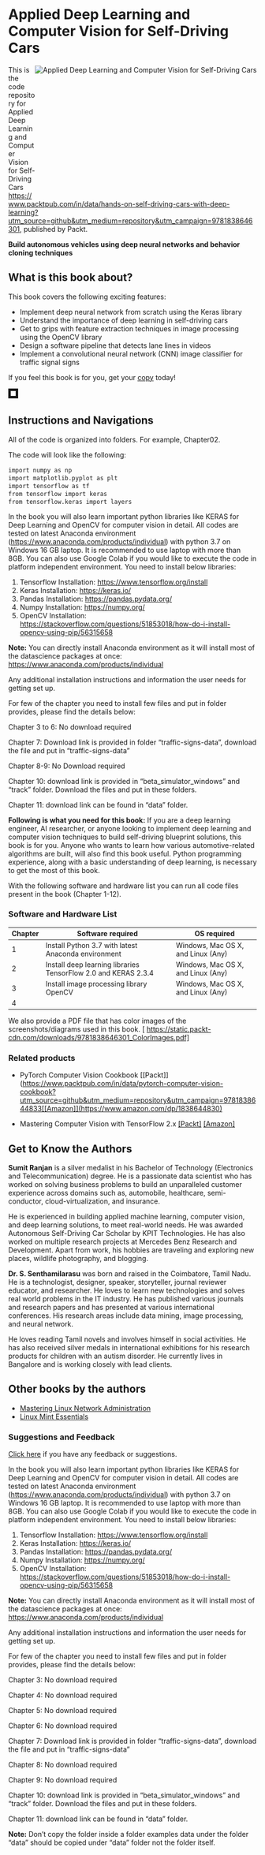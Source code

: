 # Applied Deep Learning and Computer Vision for Self-Driving Cars


<a href="https://www.packtpub.com/in/data/hands-on-self-driving-cars-with-deep-learning?utm_source=github&utm_medium=repository&utm_campaign=9781838646301"><img src="https://www.packtpub.com/media/catalog/product/cache/c2dd93b9130e9fabaf187d1326a880fc/9/7/9781838646301-original_42.jpeg" alt="Applied Deep Learning and Computer Vision for Self-Driving Cars" height="256px" align="right"></a>

This is the code repository for Applied Deep Learning and Computer Vision for Self-Driving Cars https://www.packtpub.com/in/data/hands-on-self-driving-cars-with-deep-learning?utm_source=github&utm_medium=repository&utm_campaign=9781838646301, published by Packt.

**Build autonomous vehicles using deep neural networks and behavior cloning techniques** 

## What is this book about?

This book covers the following exciting features: 
* Implement deep neural network from scratch using the Keras library
* Understand the importance of deep learning in self-driving cars
* Get to grips with feature extraction techniques in image processing using the OpenCV library
* Design a software pipeline that detects lane lines in videos
* Implement a convolutional neural network (CNN) image classifier for traffic signal signs

If you feel this book is for you, get your [copy](https://www.amazon.com/dp/1838646302) today!

<a href="https://www.packtpub.com/?utm_source=github&utm_medium=banner&utm_campaign=GitHubBanner"><img src="https://raw.githubusercontent.com/PacktPublishing/GitHub/master/GitHub.png" 
alt="https://www.packtpub.com/" border="5" /></a>


## Instructions and Navigations
All of the code is organized into folders. For example, Chapter02.

The code will look like the following:
```
import numpy as np
import matplotlib.pyplot as plt
import tensorflow as tf
from tensorflow import keras
from tensorflow.keras import layers
```

In the book you will also learn important python libraries like KERAS for Deep Learning and OpenCV for computer vision in detail. All codes are tested on latest Anaconda environment (https://www.anaconda.com/products/individual) with python 3.7 on Windows 16 GB laptop. It is recommended to use laptop with more than 8GB. You can also use Google Colab if you would like to execute the code in platform independent environment. You need to install below libraries:

1. Tensorflow Installation:  https://www.tensorflow.org/install
2. Keras Installation:  https://keras.io/
3. Pandas Installation:  https://pandas.pydata.org/
4. Numpy Installation:  https://numpy.org/
5. OpenCV Installation:  https://stackoverflow.com/questions/51853018/how-do-i-install-opencv-using-pip/56315658

**Note:** You can directly install Anaconda environment as it will install most of the datascience packages at once: https://www.anaconda.com/products/individual

Any additional installation instructions and information the user needs for getting set up. 

For few of the chapter you need to install few files and put in folder provides, please find the details below:

Chapter 3 to 6: No download required

Chapter 7: Download link is provided in folder “traffic-signs-data”, download the file and put in “traffic-signs-data”

Chapter 8-9: No Download required

Chapter 10: download link is provided in “beta_simulator_windows” and “track” folder. Download the files and put in these folders.

Chapter 11: download link can be found in “data” folder.


**Following is what you need for this book:**
If you are a deep learning engineer, AI researcher, or anyone looking to implement deep learning and computer vision techniques to build self-driving blueprint solutions, this book is for you. Anyone who wants to learn how various automotive-related algorithms are built, will also find this book useful. Python programming experience, along with a basic understanding of deep learning, is necessary to get the most of this book.

With the following software and hardware list you can run all code files present in the book (Chapter 1-12).

### Software and Hardware List

| Chapter  | Software required                                             | OS required                        |
| -------- | ------------------------------------                          | -----------------------------------|
| 1        |Install Python 3.7 with latest Anaconda environment            | Windows, Mac OS X, and Linux (Any) |
| 2        |Install deep learning libraries TensorFlow 2.0 and KERAS 2.3.4 | Windows, Mac OS X, and Linux (Any) |
| 3        |Install image processing library OpenCV                        | Windows, Mac OS X, and Linux (Any) |
| 4        


We also provide a PDF file that has color images of the screenshots/diagrams used in this book. [ https://static.packt-cdn.com/downloads/9781838646301_ColorImages.pdf] 

### Related products <Other books you may enjoy>
* PyTorch Computer Vision Cookbook [[Packt]](https://www.packtpub.com/in/data/pytorch-computer-vision-cookbook?utm_source=github&utm_medium=repository&utm_campaign=9781838644833[[Amazon]](https://www.amazon.com/dp/1838644830)

* Mastering Computer Vision with TensorFlow 2.x [[Packt]](https://www.packtpub.com/in/data/advanced-computer-vision-with-tensorflow-2-x?utm_source=github&utm_medium=repository&utm_campaign=9781838827069) [[Amazon]](https://www.amazon.com/dp/1838827064)

## Get to Know the Authors
**Sumit Ranjan**
is a silver medalist in his Bachelor of Technology (Electronics and Telecommunication) degree. He is a passionate data scientist who has worked on solving business problems to build an unparalleled customer experience across domains such as, automobile, healthcare, semi-conductor, cloud-virtualization, and insurance.

He is experienced in building applied machine learning, computer vision, and deep learning solutions, to meet real-world needs. He was awarded Autonomous Self-Driving Car Scholar by KPIT Technologies. He has also worked on multiple research projects at Mercedes Benz Research and Development. Apart from work, his hobbies are traveling and exploring new places, wildlife photography, and blogging.

**Dr. S. Senthamilarasu**
was born and raised in the Coimbatore, Tamil Nadu. He is a technologist, designer, speaker, storyteller, journal reviewer educator, and researcher. He loves to learn new technologies and solves real world problems in the IT industry. He has published various journals and research papers and has presented at various international conferences. His research areas include data mining, image processing, and neural network.

He loves reading Tamil novels and involves himself in social activities. He has also received silver medals in international exhibitions for his research products for children with an autism disorder. He currently lives in Bangalore and is working closely with lead clients.


## Other books by the authors
* [Mastering Linux Network Administration](https://www.packtpub.com/networking-and-servers/mastering-linux-network-administration?utm_source=github&utm_medium=repository&utm_campaign=9781784399597)
* [Linux Mint Essentials](https://www.packtpub.com/networking-and-servers/linux-mint-essentials?utm_source=github&utm_medium=repository&utm_campaign=9781782168157)

### Suggestions and Feedback
[Click here](https://docs.google.com/forms/d/e/1FAIpQLSdy7dATC6QmEL81FIUuymZ0Wy9vH1jHkvpY57OiMeKGqib_Ow/viewform) if you have any feedback or suggestions.











In the book you will also learn important python libraries like KERAS for Deep Learning and OpenCV for computer vision in detail. All codes are tested on latest Anaconda environment (https://www.anaconda.com/products/individual) with python 3.7 on Windows 16 GB laptop. It is recommended to use laptop with more than 8GB. You can also use Google Colab if you would like to execute the code in platform independent environment. You need to install below libraries:

1. Tensorflow Installation:  https://www.tensorflow.org/install
2. Keras Installation:  https://keras.io/
3. Pandas Installation:  https://pandas.pydata.org/
4. Numpy Installation:  https://numpy.org/
5. OpenCV Installation:  https://stackoverflow.com/questions/51853018/how-do-i-install-opencv-using-pip/56315658

**Note:** You can directly install Anaconda environment as it will install most of the datascience packages at once: https://www.anaconda.com/products/individual

Any additional installation instructions and information the user needs for getting set up. 

For few of the chapter you need to install few files and put in folder provides, please find the details below:

Chapter 3: No download required

Chapter 4: No download required

Chapter 5: No download required

Chapter 6: No download required

Chapter 7: Download link is provided in folder “traffic-signs-data”, download the file and put in “traffic-signs-data”

Chapter 8: No download required

Chapter 9: No download required

Chapter 10: download link is provided in “beta_simulator_windows” and “track” folder. Download the files and put in these folders.

Chapter 11: download link can be found in “data” folder.

**Note:** Don’t copy the folder inside a folder examples data under the folder “data” should be copied under “data” folder not the folder itself.

